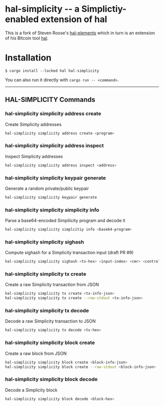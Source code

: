 hal-simplicity -- a Simplictiy-enabled extension of hal
============================================

This is a fork of Steven Roose's [hal-elements](https://github.com/stevenroose/hal-elements/)
which in turn is an extension of his Bitcoin tool [hal](https://github.com/stevenroose/hal).

# Installation

```
$ cargo install --locked hal hal-simplicity
```

You can also run it directly with `cargo run -- <command>`.

---

## HAL-SIMPLICITY Commands

### hal-simplicity simplicity address create
Create Simplicity addresses
```bash
hal-simplicity simplicity address create <program>
```

### hal-simplicity simplicity address inspect
Inspect Simplicity addresses
```bash
hal-simplicity simplicity address inspect <address>
```

### hal-simplicity simplicity keypair generate
Generate a random private/public keypair
```bash
hal-simplicity simplicity keypair generate
```

### hal-simplicity simplicity simplicity info
Parse a base64-encoded Simpliicity program and decode it
```bash
hal-simplicity simplicity simplcitiy info <base64-program>
```

### hal-simplicity simplicity sighash
Compute sighash for a Simplicity transaction input (draft PR #9)
```bash
hal-simplicity simplicity sighash <tx-hex> <input-index> <cmr> <control-block> -i <input-utxo> [-g <genesis-hash>] [-s <secret-key>]
```

### hal-simplicity simplicity tx create
Create a raw Simplicity transaction from JSON
```bash
hal-simplicity simplicity tx create <tx-info-json>
hal-simplicity simplicity tx create --raw-stdout <tx-info-json>
```

### hal-simplicity simplicity tx decode
Decode a raw Simplicity transaction to JSON
```bash
hal-simplicity simplicity tx decode <tx-hex>
```

### hal-simplicity simplicity block create
Create a raw block from JSON
```bash
hal-simplicity simplicity block create <block-info-json>
hal-simplicity simplicity block create --raw-stdout <block-info-json>
```

### hal-simplicity simplicity block decode
Decode a Simplicity block
```bash
hal-simplicity simplicity block decode <block-hex>
```

